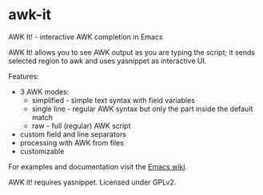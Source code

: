 # awk-it
AWK It! - interactive AWK completion in Emacs

AWK It! allows you to see AWK output as you are typing the script; it sends selected region to awk and uses yasnippet as interactive UI.

Features:
  - 3 AWK modes:
    - simplified - simple text syntax with field variables
    - single line - regular AWK syntax but only the part inside the default match
    - raw - full (regular) AWK script
  - custom field and line separators
  - processing with AWK from files
  - customizable

For examples and documentation visit the [Emacs wiki](https://www.emacswiki.org/emacs/AWK_It).

AWK it! requires yasnippet. Licensed under GPLv2.